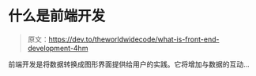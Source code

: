 # 什么是前端开发

> 原文：<https://dev.to/theworldwidecode/what-is-front-end-development-4hm>

前端开发是将数据转换成图形界面提供给用户的实践。它将增加与数据的互动...